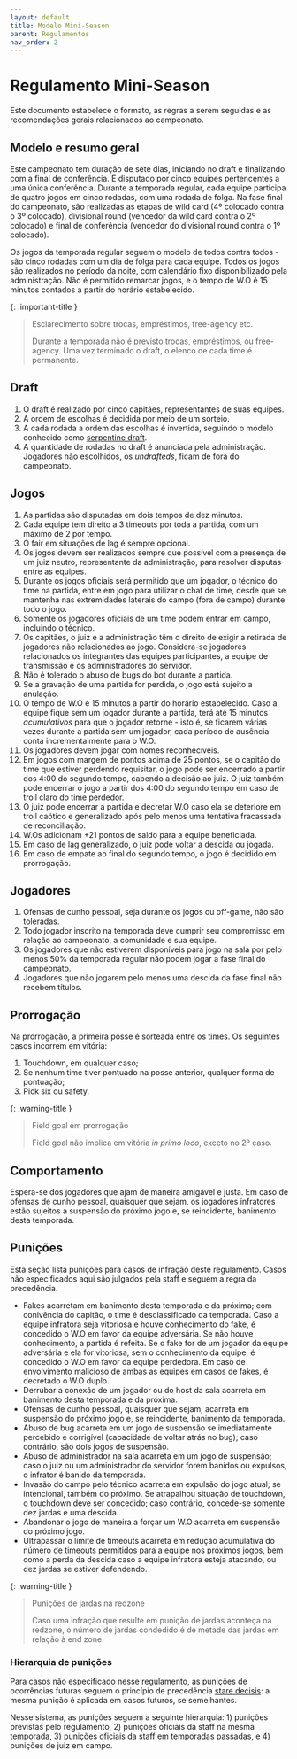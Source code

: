 ```yaml
---
layout: default
title: Modelo Mini-Season
parent: Regulamentos
nav_order: 2
---
```

# Regulamento Mini-Season
Este documento estabelece o formato, as regras a serem seguidas e as recomendações gerais relacionados ao campeonato.
## Modelo e resumo geral
Este campeonato tem duração de sete dias, iniciando no draft e finalizando com a final de conferência. É disputado por cinco equipes pertencentes a uma única conferência. Durante a temporada regular, cada equipe participa de quatro jogos em cinco rodadas, com uma rodada de folga. Na fase final do campeonato, são realizadas as etapas de wild card (4º colocado contra o 3º colocado), divisional round (vencedor da wild card contra o 2º colocado) e final de conferência (vencedor do divisional round contra o 1º colocado).

Os jogos da temporada regular seguem o modelo de todos contra todos - são cinco rodadas com um dia de folga para cada equipe. Todos os jogos são realizados no período da noite, com calendário fixo disponibilizado pela administração. Não é permitido remarcar jogos, e o tempo de W.O é 15 minutos contados a partir do horário estabelecido.

{: .important-title }
> Esclarecimento sobre trocas, empréstimos, free-agency etc.
>
> Durante a temporada não é previsto trocas, empréstimos, ou free-agency. Uma vez terminado o draft, o elenco de cada time é permanente.

## Draft
1. O draft é realizado por cinco capitães, representantes de suas equipes.
2. A ordem de escolhas é decidida por meio de um sorteio.
3. A cada rodada a ordem das escolhas é invertida, seguindo o modelo conhecido como [serpentine draft](https://en.wikipedia.org/wiki/Fantasy_football_(gridiron)#Draft).
4. A quantidade de rodadas no draft é anunciada pela administração. Jogadores não escolhidos, os *undrafteds*, ficam de fora do campeonato.

## Jogos
1. As partidas são disputadas em dois tempos de dez minutos.
2. Cada equipe tem direito a 3 timeouts por toda a partida, com um máximo de 2 por tempo.
3. O fair em situações de lag é sempre opcional.
4. Os jogos devem ser realizados sempre que possível com a presença de um juiz neutro, representante da administração, para resolver disputas entre as equipes.
5. Durante os jogos oficiais será permitido que um jogador, o técnico do time na partida, entre em jogo para utilizar o chat de time, desde que se mantenha nas extremidades laterais do campo (fora de campo) durante todo o jogo.
6. Somente os jogadores oficiais de um time podem entrar em campo, incluindo o técnico.
7. Os capitães, o juiz e a administração têm o direito de exigir a retirada de jogadores não relacionados ao jogo. Considera-se jogadores relacionados os integrantes das equipes participantes, a equipe de transmissão e os administradores do servidor.
8. Não é tolerado o abuso de bugs do bot durante a partida.
9. Se a gravação de uma partida for perdida, o jogo está sujeito a anulação.
10. O tempo de W.O é 15 minutos a partir do horário estabelecido. Caso a equipe fique sem um jogador durante a partida, terá até 15 minutos *acumulativos* para que o jogador retorne - isto é, se ficarem várias vezes durante a partida sem um jogador, cada período de ausência conta incrementalmente para o W.O.
11. Os jogadores devem jogar com nomes reconhecíveis.
12. Em jogos com margem de pontos acima de 25 pontos, se o capitão do time que estiver perdendo requisitar, o jogo pode ser encerrado a partir dos 4:00 do segundo tempo, cabendo a decisão ao juiz. O juiz também pode encerrar o jogo a partir dos 4:00 do segundo tempo em caso de troll claro do time perdedor.
13. O juiz pode encerrar a partida e decretar W.O caso ela se deteriore em troll caótico e generalizado após pelo menos uma tentativa fracassada de reconciliação.
14. W.Os adicionam +21 pontos de saldo para a equipe beneficiada.
15. Em caso de lag generalizado, o juiz pode voltar a descida ou jogada.
16. Em caso de empate ao final do segundo tempo, o jogo é decidido em prorrogação.

## Jogadores
1. Ofensas de cunho pessoal, seja durante os jogos ou off-game, não são toleradas.
2. Todo jogador inscrito na temporada deve cumprir seu compromisso em relação ao campeonato, a comunidade e sua equipe.
3. Os jogadores que não estiverem disponíveis para jogo na sala por pelo menos 50% da temporada regular não podem jogar a fase final do campeonato.
4. Jogadores que não jogarem pelo menos uma descida da fase final não recebem títulos.

## Prorrogação
Na prorrogação, a primeira posse é sorteada entre os times. Os seguintes casos incorrem em vitória:
1. Touchdown, em qualquer caso;
2. Se nenhum time tiver pontuado na posse anterior, qualquer forma de pontuação;
3. Pick six ou safety.

{: .warning-title }
> Field goal em prorrogação
>
> Field goal não implica em vitória *in primo loco*, exceto no 2º caso.

## Comportamento
Espera-se dos jogadores que ajam de maneira amigável e justa. Em caso de ofensas de cunho pessoal, quaisquer que sejam, os jogadores infratores estão sujeitos a suspensão do próximo jogo e, se reincidente, banimento desta temporada.

## Punições
Esta seção lista punições para casos de infração deste regulamento. Casos não especificados aqui são julgados pela staff e seguem a regra da precedência.
- Fakes acarretam em banimento desta temporada e da próxima; com conivência do capitão, o time é desclassificado da temporada. Caso a equipe infratora seja vitoriosa e houve conhecimento do fake, é concedido o W.O em favor da equipe adversária. Se não houve conhecimento, a partida é refeita. Se o fake for de um jogador da equipe adversária e ela for vitoriosa, sem o conhecimento da equipe, é concedido o W.O em favor da equipe perdedora. Em caso de envolvimento malicioso de ambas as equipes em casos de fakes, é decretado o W.O duplo.
- Derrubar a conexão de um jogador ou do host da sala acarreta em banimento desta temporada e da próxima.
- Ofensas de cunho pessoal, quaisquer que sejam, acarreta em suspensão do próximo jogo e, se reincidente, banimento da temporada.
- Abuso de bug acarreta em um jogo de suspensão se imediatamente percebido e corrigível (capacidade de voltar atrás no bug); caso contrário, são dois jogos de suspensão.
- Abuso de administrador na sala acarreta em um jogo de suspensão; caso o juiz ou um administrador do servidor forem banidos ou expulsos, o infrator é banido da temporada.
- Invasão do campo pelo técnico acarreta em expulsão do jogo atual; se intencional, também do próximo. Se atrapalhou situação de touchdown, o touchdown deve ser concedido; caso contrário, concede-se somente dez jardas e uma descida.
- Abandonar o jogo de maneira a forçar um W.O acarreta em suspensão do próximo jogo.
- Ultrapassar o limite de timeouts acarreta em redução acumulativa do número de timeouts permitidos para a equipe nos próximos jogos, bem como a perda da descida caso a equipe infratora esteja atacando, ou dez jardas se estiver defendendo.

{: .warning-title }
> Punições de jardas na redzone
>
> Caso uma infração que resulte em punição de jardas aconteça na redzone, o número de jardas condedido é de metade das jardas em relação à end zone.

### Hierarquia de punições
Para casos não especificado nesse regulamento, as punições de ocorrências futuras seguem o princípio de precedência [stare decisis](https://pt.wikipedia.org/wiki/Stare_decisis): a mesma punição é aplicada em casos futuros, se semelhantes.

Nesse sistema, as punições seguem a seguinte hierarquia: 1) punições previstas pelo regulamento, 2) punições oficiais da staff na mesma temporada, 3) punições oficiais da staff em temporadas passadas, e 4) punições de juiz em campo. 